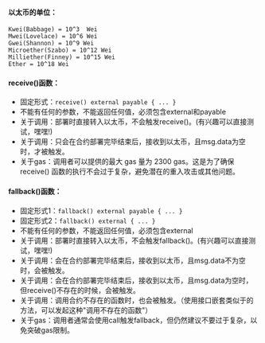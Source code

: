 
#### 以太币的单位：
```
Kwei(Babbage) = 10^3  Wei
Mwei(Lovelace) = 10^6 Wei
Gwei(Shannon) = 10^9 Wei
Microether(Szabo) = 10^12 Wei
Milliether(Finney) = 10^15 Wei
Ether = 10^18 Wei
```

#### receive()函数：
- 固定形式：```receive() external payable { ... }```
- 不能有任何的参数，不能返回任何值，必须包含external和payable
- 关于调用：部署时直接转入以太币，不会触发receive()。(有兴趣可以直接测试，嘿嘿!)
- 关于调用：只会在合约部署完毕结束后，接收到以太币，且msg.data为空时，才被触发。
- 关于gas：调用者可以提供的最大 gas 量为 2300 gas。这是为了确保 receive() 函数的执行不会过于复杂，避免潜在的重入攻击或其他问题。


#### fallback()函数：
- 固定形式1：```fallback() external payable { ... }```
- 固定形式2：```fallback() external { ... }```
- 不能有任何的参数，不能返回任何值，必须包含external
- 关于调用：部署时直接转入以太币，不会触发fallback()。(有兴趣可以直接测试，嘿嘿!)
- 关于调用：会在合约部署完毕结束后，接收到以太币，且msg.data不为空时，会被触发。
- 关于调用：会在合约部署完毕结束后，接收到以太币，且msg.data为空时，但receive()不存在的时候，会被触发。
- 关于调用：调用合约不存在的函数时，也会被触发。（使用接口嵌套类似于的方法，可以发起这种"调用不存在的函数"）
- 关于gas：调用者通常会使用call触发fallback，但仍然建议不要过于复杂，以免突破gas限制。




